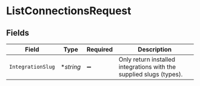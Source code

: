 # ListConnectionsRequest


## Fields

| Field                                                               | Type                                                                | Required                                                            | Description                                                         |
| ------------------------------------------------------------------- | ------------------------------------------------------------------- | ------------------------------------------------------------------- | ------------------------------------------------------------------- |
| `IntegrationSlug`                                                   | **string*                                                           | :heavy_minus_sign:                                                  | Only return installed integrations with the supplied slugs (types). |